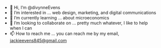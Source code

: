 - 👋 Hi, I’m @divynneEvens
- 👀 I’m interested in ... web design, marketing, and digital communications 
- 🌱 I’m currently learning ... about microeconomics
- 💞️ I’m looking to collaborate on ... pretty much whatever, I like to help when I can
- 📫 How to reach me ... you can reach me by my email, jackieevens845@gmail.com

<!---
divynneEvens/divynneEvens is a ✨ special ✨ repository because its `README.md` (this file) appears on your GitHub profile.
You can click the Preview link to take a look at your changes.
--->
